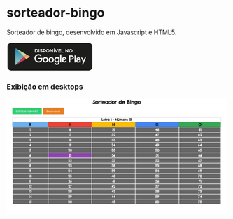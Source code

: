 # sorteador-bingo

Sorteador de bingo, desenvolvido em Javascript e HTML5.

[![Disponível na Google Play](https://raw.githubusercontent.com/douglasgusson/sorteador-bingo/master/img/google-play.png
)](https://play.google.com/store/apps/details?id=com.caramelup.sortbingo)

### Exibição em desktops
![Print desktop](https://raw.githubusercontent.com/douglasgusson/sorteador-bingo/master/img/print-desktop.png?raw=true "Desktop")
